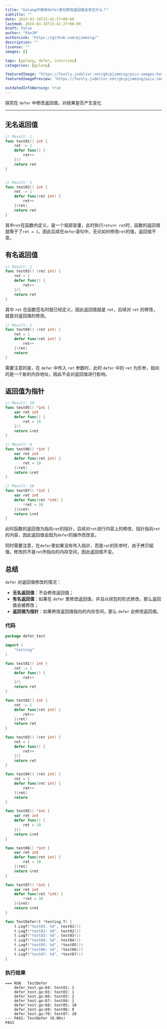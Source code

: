 ```yaml
---
title: "Golang中使用defer语句修改返回值会发生什么？"
subtitle: ""
date: 2024-03-18T15:41:27+08:00
lastmod: 2024-03-18T15:41:27+08:00
draft: false
author: "PanJM"
authorLink: "https://github.com/pjimming/"
description: ""
license: ""
images: []

tags: [golang, defer, interview]
categories: [golang]

featuredImage: "https://fastly.jsdelivr.net/gh/pjimming/picx-images-hosting@master/20240318/imageimage.6wqhguvv2r.webp"
featuredImagePreview: "https://fastly.jsdelivr.net/gh/pjimming/picx-images-hosting@master/20240318/imageimage.6wqhguvv2r.webp"

outdatedInfoWarning: true
---
```


探究在 `defer` 中修改返回值，对结果是否产生变化

<!--more-->

---

## 无名返回值

```go
// Result: 1
func test01() int {
	ret := 1
	defer func() {
		ret++
	}()
	return ret
}


// Result: 1
func test02() int {
	ret := 1
	defer func(ret int) {
		ret++
	}(ret)
	return ret
}
```

其中`ret`在函数内定义，是一个局部变量，此时执行`return ret`时，函数的返回值就等于了`ret = 1`，因此后续在`defer`语句中，无论如何修改`ret`的值，返回值不变。

## 有名返回值

```go
// Result: 2
func test03() (ret int) {
	ret = 1
	defer func() {
		ret++
	}()
	return ret
}
```

其中 `ret` 在函数签名时就已经定义，因此返回值就是 `ret`，后续对 `ret` 的修改，就是对返回值的修改。

```go
// Result: 1
func test04() (ret int) {
	ret = 1
	defer func(ret int) {
		ret++
	}(ret)
	return
}
```

需要注意的是，在 `defer` 中传入 `ret` 参数时，此时 `defer` 中的 `ret` 为形参，指向的是一个新的内存地址，因此不会对返回值进行影响。

## 返回值为指针

```go
// Result: 10
func test05() *int {
	var ret int
	defer func() {
		ret = 10
	}()
	return &ret
}

// Result: 0
func test06() *int {
	var ret int
	defer func(ret int) {
		ret = 10
	}(ret)
	return &ret
}

// Result: 10
func test07() *int {
	var ret int
	defer func(ret *int) {
		*ret = 10
	}(&ret)
	return &ret
}
```

此时函数的返回值为指向`ret`的指针，后续对`ret`进行内容上的修改，指针指向`ret`的内容，因此返回值会因为`defer`的操作而改变。

同时需要注意，在`defer`里如果没有传入指针，而是`ret`的形参时，由于拷贝赋值，修改的不是`ret`所指向的内存空间，因此返回值不变。

## 总结

`defer` 对返回值修改的情况：

- **无名返回值**：不会修改返回值；
- **有名返回值**：如果在 `defer` 里修改返回值，并且以闭包的形式修改，那么返回值会被修改；
- **返回值为指针**：如果修改返回值指向的内存空间，那么 `defer` 会修改返回值。

### 代码

```go
package defer_test

import (
	"testing"
)

func test01() int {
	ret := 1
	defer func() {
		ret++
	}()
	return ret
}

func test02() int {
	ret := 1
	defer func(ret int) {
		ret++
	}(ret)
	return ret
}

func test03() (ret int) {
	ret = 1
	defer func() {
		ret++
	}()
	return ret
}

func test04() (ret int) {
	ret = 1
	defer func(ret int) {
		ret++
	}(ret)
	return
}

func test05() *int {
	var ret int
	defer func() {
		ret = 10
	}()
	return &ret
}

func test06() *int {
	var ret int
	defer func(ret int) {
		ret = 10
	}(ret)
	return &ret
}

func test07() *int {
	var ret int
	defer func(ret *int) {
		*ret = 10
	}(&ret)
	return &ret
}

func TestDefer(t *testing.T) {
	t.Logf("test01: %d", test01())
	t.Logf("test02: %d", test02())
	t.Logf("test03: %d", test03())
	t.Logf("test04: %d", test04())
	t.Logf("test05: %d", *test05())
	t.Logf("test06: %d", *test06())
	t.Logf("test07: %d", *test07())
}
```

### 执行结果

```
=== RUN   TestDefer
    defer_test.go:64: test01: 1
    defer_test.go:65: test02: 1
    defer_test.go:66: test03: 2
    defer_test.go:67: test04: 1
    defer_test.go:68: test05: 10
    defer_test.go:69: test06: 0
    defer_test.go:70: test07: 10
--- PASS: TestDefer (0.00s)
PASS
```
